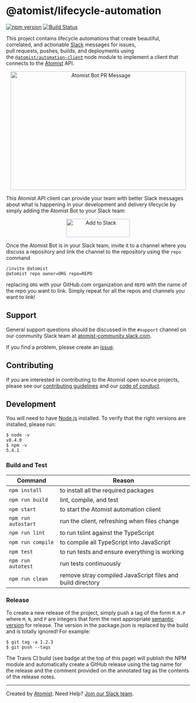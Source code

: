 # @atomist/lifecycle-automation  

[![npm version](https://badge.fury.io/js/%40atomist%2Flifecycle-automation.svg)](https://badge.fury.io/js/%40atomist%2Flifecycle-automation)
[![Build Status](https://travis-ci.org/atomist/lifecycle-automation.svg?branch=master)](https://travis-ci.org/atomist/lifecycle-automation)
      
This project contains lifecycle automations that create beautiful,  
correlated, and actionable [Slack][slack] messages for issues,      
pull requests, pushes, builds, and deployments using     
the [`@atomist/automation-client`][client] node module to implement a
client that connects to the [Atomist][atomist] API.  

<p align="center">
  <img alt="Atomist Bot PR Message" height="324" width="481" src="img/pr.png" />
</p>

[slack]: https://slack.com (Slack)
[client]: https://github.com/atomist/automation-client-ts (@atomist/automation-client Node Module)

This Atomist API client can provide your team with better Slack messages about what is
happening in your development and delivery lifecycle by
simply adding the Atomist Bot to your Slack team:

<p align="center">
 <a href="https://atm.st/2wiDlUe">
  <img alt="Add to Slack" height="50" width="174" src="https://platform.slack-edge.com/img/add_to_slack@2x.png" />
 </a>
</p>

Once the Atomist Bot is in your Slack team, invite it to a channel
where you discuss a repository and link the channel to the repository
using the `repo` command

```
/invite @atomist
@atomist repo owner=ORG repo=REPO
```

replacing `ORG` with your GitHub.com organization and `REPO` with the
name of the repo you want to link.  Simply repeat for all the repos
and channels you want to link!

## Support

General support questions should be discussed in the `#support`
channel on our community Slack team
at [atomist-community.slack.com][slack].

If you find a problem, please create an [issue][].

[issue]: https://github.com/atomist/lifecycle-automation/issues

## Contributing

If you are interested in contributing to the Atomist open source
projects, please see our [contributing guidelines][contrib] and
our [code of conduct][code].

[contrib]: https://github.com/atomist/welcome/blob/master/CONTRIBUTING.md
[code]: https://github.com/atomist/welcome/blob/master/CODE_OF_CONDUCT.md  

## Development

You will need to have [Node.js][node] installed.  To verify that the
right versions are installed, please run:

```
$ node -v
v8.4.0
$ npm -v
5.4.1
```

[node]: https://nodejs.org/ (Node.js)

### Build and Test

Command | Reason
------- | ------
`npm install` | to install all the required packages
`npm run build` | lint, compile, and test
`npm start` | to start the Atomist automation client
`npm run autostart` | run the client, refreshing when files change
`npm run lint` | to run tslint against the TypeScript
`npm run compile` | to compile all TypeScript into JavaScript
`npm test` | to run tests and ensure everything is working
`npm run autotest` | run tests continuously
`npm run clean` | remove stray compiled JavaScript files and build directory

### Release

To create a new release of the project, simply push a tag of the form
`M.N.P` where `M`, `N`, and `P` are integers that form the next
appropriate [semantic version][semver] for release.  The version in
the package.json is replaced by the build and is totally ignored!  For
example:

[semver]: http://semver.org

```
$ git tag -a 1.2.3
$ git push --tags
```

The Travis CI build (see badge at the top of this page) will publish
the NPM module and automatically create a GitHub release using the tag
name for the release and the comment provided on the annotated tag as
the contents of the release notes.

---

Created by [Atomist][atomist].
Need Help?  [Join our Slack team][slack].

[atomist]: https://www.atomist.com/
[slack]: https://join.atomist.com

